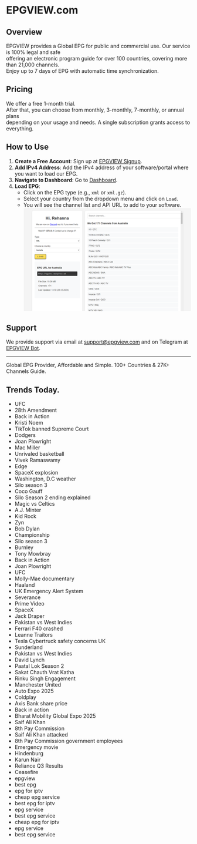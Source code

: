 # EPGVIEW.com



## Overview
EPGVIEW provides a Global EPG for public and commercial use. Our service is 100% legal and safe\
offering an electronic program guide for over 100 countries, covering more than 21,000 channels.\
Enjoy up to 7 days of EPG with automatic time synchronization.

## Pricing
We offer a free 1-month trial. \
After that, you can choose from monthly, 3-monthly, 7-monthly, or annual plans \
depending on your usage and needs. A single subscription grants access to everything.

## How to Use
1. **Create a Free Account**: Sign up at [EPGVIEW Signup](https://epgview.com/signup.php).
2. **Add IPv4 Address**: Add the IPv4 address of your software/portal where you want to load our EPG.
3. **Navigate to Dashboard**: Go to [Dashboard](https://epgview.com/dashboard.php).
4. **Load EPG**:
   - Click on the EPG type (e.g., `xml` or `xml.gz`).
   - Select your country from the dropdown menu and click on `Load`.
   - You will see the channel list and API URL to add to your software.
![EPGVIEW](img/dashboard.png)
## Support
We provide support via email at [support@epgview.com](mailto:support@epgview.com) and on Telegram at [EPGVIEW Bot](https://t.me/epgview_bot).

---

Global EPG Provider, Affordable and Simple. 100+ Countries & 27K+ Channels Guide.

## Trends Today.

- UFC
- 28th Amendment
- Back in Action
- Kristi Noem
- TikTok banned Supreme Court
- Dodgers
- Joan Plowright
- Mac Miller
- Unrivaled basketball
- Vivek Ramaswamy
- Edge
- SpaceX explosion
- Washington, D.C weather
- Silo season 3
- Coco Gauff
- Silo Season 2 ending explained
- Magic vs Celtics
- A.J. Minter
- Kid Rock
- Zyn
- Bob Dylan
- Championship
- Silo season 3
- Burnley
- Tony Mowbray
- Back in Action
- Joan Plowright
- UFC
- Molly-Mae documentary
- Haaland
- UK Emergency Alert System
- Severance
- Prime Video
- SpaceX
- Jack Draper
- Pakistan vs West Indies
- Ferrari F40 crashed
- Leanne Traitors
- Tesla Cybertruck safety concerns UK
- Sunderland
- Pakistan vs West Indies
- David Lynch
- Paatal Lok Season 2
- Sakat Chauth Vrat Katha
- Rinku Singh Engagement
- Manchester United
- Auto Expo 2025
- Coldplay
- Axis Bank share price
- Back in action
- Bharat Mobility Global Expo 2025
- Saif Ali Khan
- 8th Pay Commission
- Saif Ali Khan attacked
- 8th Pay Commission government employees
- Emergency movie
- Hindenburg
- Karun Nair
- Reliance Q3 Results
- Ceasefire
- epgview
- best epg
- epg for iptv
- cheap epg service
- best epg for iptv
- epg service
- best epg service
- cheap epg for iptv
- epg service
- best epg service
